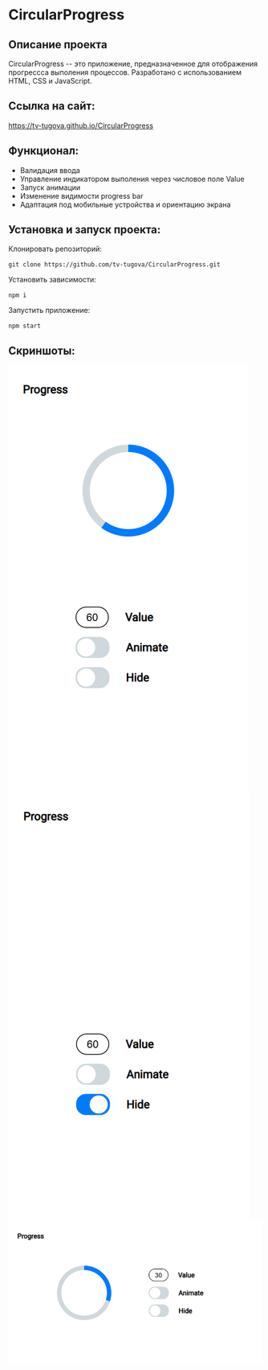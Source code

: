 # CircularProgress

## Описание проекта

CircularProgress -- это приложение, предназначенное для отображения прогрессса выполения процессов. Разработано с использованием HTML, CSS и JavaScript.

## Ссылка на сайт:

https://tv-tugova.github.io/CircularProgress

## Функционал:

- Валидация ввода
- Управление индикатором выполения через числовое поле Value
- Запуск анимации
- Изменение видимости progress bar
- Адаптация под мобильные устройства и ориентацию экрана

## Установка и запуск проекта:

Клонировать репозиторий:

    git clone https://github.com/tv-tugova/CircularProgress.git

Установить зависимости:

    npm i

Запустить приложение:

    npm start

## Скриншоты:

![portrait](./screenshots/portrait.png)
![portrait-hide](./screenshots/portrait-hide.png)
![landscape](./screenshots/landscape.png)
